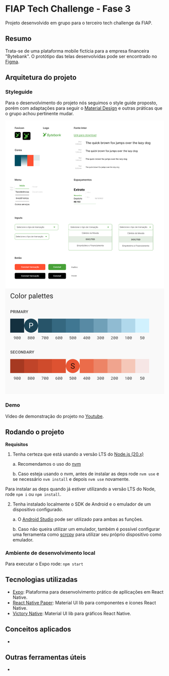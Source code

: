 # FIAP Tech Challenge - Fase 3

Projeto desenvolvido em grupo para o terceiro tech challenge da FIAP.

## Resumo

Trata-se de uma plataforma mobile fictícia para a empresa financeira "Bytebank".
O protótipo das telas desenvolvidas pode ser encontrado no [Figma](https://www.figma.com/design/ns5TC3X5Xr8V7I3LYKg9KA/Projeto-Financeiro?node-id=503-4264&t=nhWQMyJ7ZmXNWbb6-1).

## Arquitetura do projeto

### Styleguide

Para o desenvolvimento do projeto nós seguimos o style guide proposto, porém com adaptações para seguir o [Material Design](https://m3.material.io/) e outras práticas que o grupo achou pertinente mudar.

![Style guide preview](.github/styleguide.png)
![Color pallete preview](.github/pallete.png)

### Demo

Video de demonstração do projeto no [Youtube]().

## Rodando o projeto

**Requisitos**

1. Tenha certeza que está usando a versão LTS do [Node.js (20.x)](https://nodejs.org/en)

   a. Recomendamos o uso do [nvm](https://github.com/nvm-sh/nvm)

   b. Caso esteja usando o nvm, antes de instalar as deps rode `nvm use` e se necessário `nvm install` e depois `nvm use` novamente.

Para instalar as deps quando já estiver utilizando a versão LTS do Node, rode `npm i` ou `npm install`.

2. Tenha instalado localmente o SDK de Android e o emulador de um dispositivo configurado.

   a. O [Android Studio](https://developer.android.com/studio) pode ser utilizado para ambas as funções.

   b. Caso não queira utilizar um emulador, também é possível configurar uma ferramenta como [scrcpy](https://github.com/Genymobile/scrcpy) para utilizar seu próprio dispositivo como emulador.

### Ambiente de desenvolvimento local

Para executar o Expo rode:
`npm start`

## Tecnologias utilizadas

- [Expo](https://expo.dev/): Plataforma para desenvolvimento prático de apllicações em React Native.
- [React Native Paper](https://callstack.github.io/react-native-paper/): Material UI lib para componentes e ícones React Native.
- [Victory Native](https://commerce.nearform.com/open-source/victory-native/): Material UI lib para gráficos React Native.

## Conceitos aplicados

-

## Outras ferramentas úteis

-
